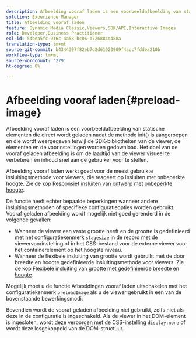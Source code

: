 ```yaml
---
description: Afbeelding vooraf laden is een voorbeeldafbeelding van statische elementen die direct wordt geladen nadat de methode init() is aangeroepen en die wordt weergegeven terwijl de SDK-bibliotheken van de viewer, de elementen en de voorinstellingen worden gedownload. Het doel van de vooraf geladen afbeelding is om de laadtijd van de viewer visueel te verbeteren en inhoud snel aan de gebruiker voor te stellen.
solution: Experience Manager
title: Afbeelding vooraf laden
feature: Dynamic Media Classic,Viewers,SDK/API,Interactive Images
role: Developer,Business Practitioner
exl-id: 54bea5fc-916c-4a58-bc06-b726884d488a
translation-type: tm+mt
source-git-commit: b4344397f82eb7d2d61020909f4acc7fddea210b
workflow-type: tm+mt
source-wordcount: '279'
ht-degree: 0%

---
```


# Afbeelding vooraf laden{#preload-image}

Afbeelding vooraf laden is een voorbeeldafbeelding van statische elementen die direct wordt geladen nadat de methode init() is aangeroepen en die wordt weergegeven terwijl de SDK-bibliotheken van de viewer, de elementen en de voorinstellingen worden gedownload. Het doel van de vooraf geladen afbeelding is om de laadtijd van de viewer visueel te verbeteren en inhoud snel aan de gebruiker voor te stellen.

Afbeelding vooraf laden werkt goed voor de meest gebruikte insluitingsmethode voor viewers, die reageert op insluiten met onbeperkte hoogte. Zie de kop [Responsief insluiten van ontwerp met onbeperkte hoogte](../../c-html5-aem-asset-viewers/c-html5-aem-interactive-images/c-html5-aem-interactive-images.md#section-6bb5d3c502544ad18a58eafe12a13435).

De functie heeft echter bepaalde beperkingen wanneer andere insluitingsmethoden of specifieke configuratieopties worden gebruikt. Vooraf geladen afbeelding wordt mogelijk niet goed gerenderd in de volgende gevallen:

* Wanneer de viewer een vaste grootte heeft en de grootte is gedefinieerd met het configuratiekenmerk `stagesize` in de record met de viewervoorinstelling of in het CSS-bestand voor de externe viewer voor het containerelement op het hoogste niveau.
* Wanneer de flexibele insluiting van grootte wordt gebruikt met de door breedte en hoogte gedefinieerde insluitingsmethode voor viewers. Zie de kop [Flexibele insluiting van grootte met gedefinieerde breedte en hoogte](../../c-html5-aem-asset-viewers/c-html5-aem-interactive-images/c-html5-aem-interactive-images.md#section-6bb5d3c502544ad18a58eafe12a13435).

Mogelijk moet u de functie Afbeeldingen vooraf laden uitschakelen met het configuratiekenmerk `preloadImage` als u de viewer gebruikt in een van de bovenstaande bewerkingsmodi.

Bovendien wordt de vooraf geladen afbeelding niet gebruikt, zelfs niet als deze in de configuratie is ingeschakeld. Als de viewer in het DOM-element is ingesloten, wordt deze verborgen met de CSS-instelling `display:none` of wordt deze losgekoppeld van de DOM-structuur.

